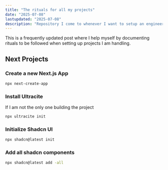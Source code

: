 ```yaml
---
title: "The rituals for all my projects"
date: "2025-07-08"
lastupdated: "2025-07-08"
description: "Repository I come to whenever I want to setup an engineering or managerial project"
---
```


This is a frequently updated post where I help myself by documenting rituals to be followed when setting up projects I am handling.

## Next Projects

### Create a new Next.js App

```bash
npx next-create-app
```

### Install Ultracite

If I am not the only one building the project

```bash
npx ultracite init
```

### Initialize Shadcn UI

```bash
npx shadcn@latest init
```

### Add all shadcn components

```bash
npx shadcn@latest add -all
```

